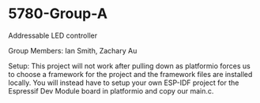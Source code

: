 # 5780-Group-A
Addressable LED controller

Group Members:
Ian Smith, Zachary Au

Setup: 
This project will not work after pulling down as platformio forces us to choose a framework for the project and the framework files are installed locally. You will instead have to setup your own ESP-IDF project for the Espressif Dev Module board in platformio and copy our main.c. 